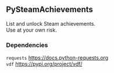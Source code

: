 ## PySteamAchievements
List and unlock Steam achievements.\
Use at your own risk.

### Dependencies
`requests` https://docs.python-requests.org \
`vdf` https://pypi.org/project/vdf/
